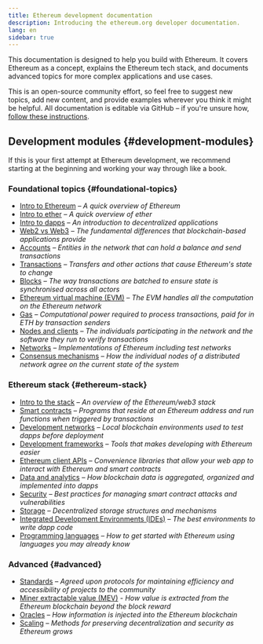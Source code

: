 ```yaml
---
title: Ethereum development documentation
description: Introducing the ethereum.org developer documentation.
lang: en
sidebar: true
---
```


This documentation is designed to help you build with Ethereum. It covers Ethereum as a concept, explains the Ethereum tech stack, and documents advanced topics for more complex applications and use cases.

This is an open-source community effort, so feel free to suggest new topics, add new content, and provide examples wherever you think it might be helpful. All documentation is editable via GitHub – if you're unsure how, [follow these instructions](https://github.com/ethereum/ethereum-org-website/blob/dev/README.md).

## Development modules {#development-modules}

If this is your first attempt at Ethereum development, we recommend starting at the beginning and working your way through like a book.

### Foundational topics {#foundational-topics}

- [Intro to Ethereum](/developers/docs/intro-to-ethereum/) _– A quick overview of Ethereum_
- [Intro to ether](/developers/docs/intro-to-ether/) _– A quick overview of ether_
- [Intro to dapps](/developers/docs/dapps/) _– An introduction to decentralized applications_
- [Web2 vs Web3](/developers/docs/web2-vs-web3/) _– The fundamental differences that blockchain-based applications provide_
- [Accounts](/developers/docs/accounts/) _– Entities in the network that can hold a balance and send transactions_
- [Transactions](/developers/docs/transactions/) _– Transfers and other actions that cause Ethereum's state to change_
- [Blocks](/developers/docs/blocks/) _– The way transactions are batched to ensure state is synchronised across all actors_
- [Ethereum virtual machine (EVM)](/developers/docs/evm/) _– The EVM handles all the computation on the Ethereum network_
- [Gas](/developers/docs/gas/) _– Computational power required to process transactions, paid for in ETH by transaction senders_
- [Nodes and clients](/developers/docs/nodes-and-clients/) _– The individuals participating in the network and the software they run to verify transactions_
- [Networks](/developers/docs/networks/) _– Implementations of Ethereum including test networks_
- [Consensus mechanisms](/developers/docs/consensus-mechanisms/) _– How the individual nodes of a distributed network agree on the current state of the system_

### Ethereum stack {#ethereum-stack}

- [Intro to the stack](/developers/docs/ethereum-stack/) _– An overview of the Ethereum/web3 stack_
- [Smart contracts](/developers/docs/smart-contracts/) _– Programs that reside at an Ethereum address and run functions when triggered by transactions_
- [Development networks](/developers/docs/development-networks/) _– Local blockchain environments used to test dapps before deployment_
- [Development frameworks](/developers/docs/frameworks/) _– Tools that makes developing with Ethereum easier_
- [Ethereum client APIs](/developers/docs/apis/javascript/) _– Convenience libraries that allow your web app to interact with Ethereum and smart contracts_
- [Data and analytics](/developers/docs/data-and-analytics) _– How blockchain data is aggregated, organized and implemented into dapps_
- [Security](/developers/docs/security/) _– Best practices for managing smart contract attacks and vulnerabilities_
- [Storage](/developers/docs/storage/) _– Decentralized storage structures and mechanisms_
- [Integrated Development Environments (IDEs)](/developers/docs/ides/) _– The best environments to write dapp code_
- [Programming languages](/developers/docs/programming-languages/) _– How to get started with Ethereum using languages you may already know_

### Advanced {#advanced}

- [Standards](/developers/docs/standards/tokens/) _– Agreed upon protocols for maintaining efficiency and accessibility of projects to the community_
- [Miner extractable value (MEV)](/developers/docs/mev/) _- How value is extracted from the Ethereum blockchain beyond the block reward_
- [Oracles](/developers/docs/oracles/) _– How information is injected into the Ethereum blockchain_
- [Scaling](/developers/docs/scaling/) _– Methods for preserving decentralization and security as Ethereum grows_
